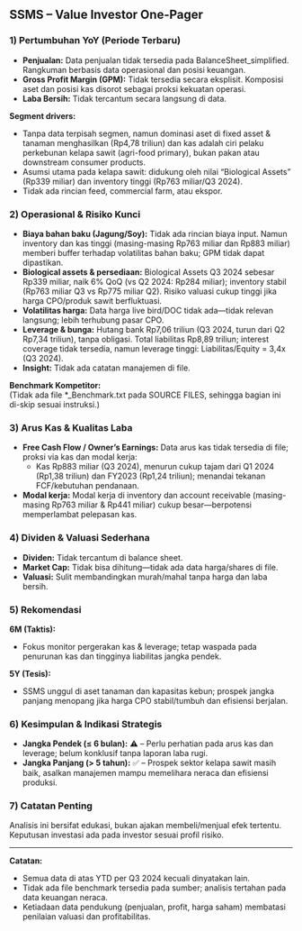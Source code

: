 ## SSMS – Value Investor One-Pager

### 1) Pertumbuhan YoY (Periode Terbaru)
- **Penjualan:** Data penjualan tidak tersedia pada BalanceSheet_simplified. Rangkuman berbasis data operasional dan posisi keuangan.
- **Gross Profit Margin (GPM):** Tidak tersedia secara eksplisit. Komposisi aset dan posisi kas disorot sebagai proksi kekuatan operasi.
- **Laba Bersih:** Tidak tercantum secara langsung di data.

**Segment drivers:**  
- Tanpa data terpisah segmen, namun dominasi aset di fixed asset & tanaman menghasilkan (Rp4,78 triliun) dan kas adalah ciri pelaku perkebunan kelapa sawit (agri-food primary), bukan pakan atau downstream consumer products.
- Asumsi utama pada kelapa sawit: didukung oleh nilai “Biological Assets” (Rp339 miliar) dan inventory tinggi (Rp763 miliar/Q3 2024).
- Tidak ada rincian feed, commercial farm, atau ekspor.

### 2) Operasional & Risiko Kunci

- **Biaya bahan baku (Jagung/Soy):** Tidak ada rincian biaya input. Namun inventory dan kas tinggi (masing-masing Rp763 miliar dan Rp883 miliar) memberi buffer terhadap volatilitas bahan baku; GPM tidak dapat dipastikan.
- **Biological assets & persediaan:** Biological Assets Q3 2024 sebesar Rp339 miliar, naik 6% QoQ (vs Q2 2024: Rp284 miliar); inventory stabil (Rp763 miliar Q3 vs Rp775 miliar Q2). Risiko valuasi cukup tinggi jika harga CPO/produk sawit berfluktuasi.
- **Volatilitas harga:** Data harga live bird/DOC tidak ada—tidak relevan langsung; lebih terhubung pasar CPO.
- **Leverage & bunga:** Hutang bank Rp7,06 triliun (Q3 2024, turun dari Q2 Rp7,34 triliun), tanpa obligasi. Total liabilitas Rp8,89 triliun; interest coverage tidak tersedia, namun leverage tinggi: Liabilitas/Equity = 3,4x (Q3 2024).
- **Insight:** Tidak ada catatan manajemen di file.

**Benchmark Kompetitor:**  
(Tidak ada file *_Benchmark.txt pada SOURCE FILES, sehingga bagian ini di-skip sesuai instruksi.)

### 3) Arus Kas & Kualitas Laba

- **Free Cash Flow / Owner’s Earnings:** Data arus kas tidak tersedia di file; proksi via kas dan modal kerja:
  - Kas Rp883 miliar (Q3 2024), menurun cukup tajam dari Q1 2024 (Rp1,38 triliun) dan FY2023 (Rp1,24 triliun); menandai tekanan FCF/kebutuhan pendanaan.
- **Modal kerja:** Modal kerja di inventory dan account receivable (masing-masing Rp763 miliar & Rp441 miliar) cukup besar—berpotensi memperlambat pelepasan kas.

### 4) Dividen & Valuasi Sederhana

- **Dividen:** Tidak tercantum di balance sheet.
- **Market Cap:** Tidak bisa dihitung—tidak ada data harga/shares di file.
- **Valuasi:** Sulit membandingkan murah/mahal tanpa harga dan laba bersih.

### 5) Rekomendasi
**6M (Taktis):**  
- Fokus monitor pergerakan kas & leverage; tetap waspada pada penurunan kas dan tingginya liabilitas jangka pendek.

**5Y (Tesis):**  
- SSMS unggul di aset tanaman dan kapasitas kebun; prospek jangka panjang menopang jika harga CPO stabil/tumbuh dan efisiensi berjalan.

### 6) Kesimpulan & Indikasi Strategis

- **Jangka Pendek (≤ 6 bulan):** ⚠️ – Perlu perhatian pada arus kas dan leverage; belum konklusif tanpa laporan laba rugi.
- **Jangka Panjang (> 5 tahun):** ✅ – Prospek sektor kelapa sawit masih baik, asalkan manajemen mampu memelihara neraca dan efisiensi produksi.

### 7) Catatan Penting
Analisis ini bersifat edukasi, bukan ajakan membeli/menjual efek tertentu. Keputusan investasi ada pada investor sesuai profil risiko.

---

**Catatan:**  
- Semua data di atas YTD per Q3 2024 kecuali dinyatakan lain.  
- Tidak ada file benchmark tersedia pada sumber; analisis tertahan pada data keuangan neraca.  
- Ketiadaan data pendukung (penjualan, profit, harga saham) membatasi penilaian valuasi dan profitabilitas.